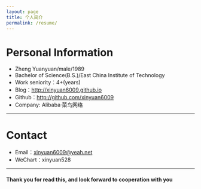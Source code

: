 ```yaml
---
layout: page
title: 个人简介
permalink: /resume/
---
```


# Personal Information

 - Zheng Yuanyuan/male/1989 
 - Bachelor of Science(B.S.)/East China Institute of Technology
 - Work seniority：4+(years)
 - Blog：http://xinyuan6009.github.io 
 - Github：http://github.com/xinyuan6009 
 - Company: Alibaba·菜鸟网络

---

# Contact

- Email：xinyuan6009@yeah.net 
- WeChart：xinyuan528

---



#### Thank you for read this, and look forward to cooperation with you



